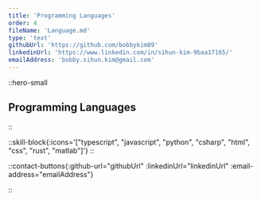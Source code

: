 ```yaml
---
title: 'Programming Languages'
order: 4
fileName: 'Language.md'
type: 'text'
githubUrl: 'https://github.com/bobbykim89'
linkedinUrl: 'https://www.linkedin.com/in/sihun-kim-9baa17165/'
emailAddress: 'bobby.sihun.kim@gmail.com'
---
```


::hero-small

## Programming Languages

::

::skill-block{:icons='["typescript", "javascript", "python", "csharp", "html", "css", "rust", "matlab"]'}
::

::contact-buttons{:github-url="githubUrl" :linkedinUrl="linkedinUrl" :email-address="emailAddress"}

::
